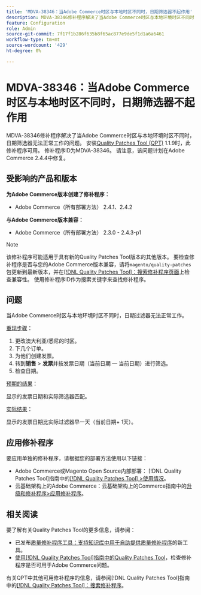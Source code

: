 ```yaml
---
title: 'MDVA-38346：当Adobe Commerce时区与本地时区不同时，日期筛选器不起作用'
description: MDVA-38346修补程序解决了当Adobe Commerce时区与本地环境时区不同时，日期筛选器无法正常工作的问题。 安装[Quality Patches Tool (QPT)](https://experienceleague.adobe.com/en/docs/commerce-knowledge-base/kb/announcements/commerce-announcements/magento-quality-patches-released-new-tool-to-self-serve-quality-patches) 1.1.9后，即可使用此修补程序。 修补程序ID为MDVA-38346。 请注意，该问题计划在Adobe Commerce 2.4.4中修复。
feature: Configuration
role: Admin
source-git-commit: 7f17f1b286f635b8f65ac877e9de5f1d1a6a6461
workflow-type: tm+mt
source-wordcount: '429'
ht-degree: 0%

---
```


# MDVA-38346：当Adobe Commerce时区与本地时区不同时，日期筛选器不起作用

MDVA-38346修补程序解决了当Adobe Commerce时区与本地环境时区不同时，日期筛选器无法正常工作的问题。 安装[Quality Patches Tool (QPT)](https://experienceleague.adobe.com/en/docs/commerce-knowledge-base/kb/announcements/commerce-announcements/magento-quality-patches-released-new-tool-to-self-serve-quality-patches) 1.1.9时，此修补程序可用。 修补程序ID为MDVA-38346。 请注意，该问题计划在Adobe Commerce 2.4.4中修复。

## 受影响的产品和版本

**为Adobe Commerce版本创建了修补程序：**

* Adobe Commerce（所有部署方法） 2.4.1、2.4.2

**与Adobe Commerce版本兼容：**

* Adobe Commerce（所有部署方法） 2.3.0 - 2.4.3-p1

>[!NOTE]
>
>该修补程序可能适用于具有新的Quality Patches Tool版本的其他版本。 要检查修补程序是否与您的Adobe Commerce版本兼容，请将`magento/quality-patches`包更新到最新版本，并在[[!DNL Quality Patches Tool]：搜索修补程序页面](https://experienceleague.adobe.com/en/docs/commerce-knowledge-base/kb/announcements/commerce-announcements/magento-quality-patches-released-new-tool-to-self-serve-quality-patches)上检查兼容性。 使用修补程序ID作为搜索关键字来查找修补程序。

## 问题

当Adobe Commerce时区与本地环境时区不同时，日期过滤器无法正常工作。

<u>重现步骤</u>：

1. 更改澳大利亚/悉尼的时区。
1. 下几个订单。
1. 为他们创建发票。
1. 转到&#x200B;**销售** > **发票**&#x200B;并按发票日期（当前日期 — 当前日期）进行筛选。
1. 检查日期。

<u>预期的结果</u>：

显示的发票日期和实际筛选器匹配。

<u>实际结果</u>：

显示的发票日期比实际过滤器早一天（当前日期+ 1天）。

## 应用修补程序

要应用单独的修补程序，请根据您的部署方法使用以下链接：

* Adobe Commerce或Magento Open Source内部部署： [!DNL Quality Patches Tool]指南中的[[!DNL Quality Patches Tool] >使用情况](/help/tools/quality-patches-tool/usage.md)。
* 云基础架构上的Adobe Commerce：云基础架构上的Commerce指南中的[升级和修补程序>应用修补程序](https://experienceleague.adobe.com/docs/commerce-cloud-service/user-guide/develop/upgrade/apply-patches.html)。

## 相关阅读

要了解有关Quality Patches Tool的更多信息，请参阅：

* 已发布[质量修补程序工具：支持知识库中用于自助提供质量修补程序](https://experienceleague.adobe.com/en/docs/commerce-knowledge-base/kb/announcements/commerce-announcements/magento-quality-patches-released-new-tool-to-self-serve-quality-patches)的新工具。
* [使用[!DNL Quality Patches Tool]指南中的Quality Patches Tool](/help/tools/quality-patches-tool/patches-available-in-qpt/check-patch-for-magento-issue-with-magento-quality-patches.md)，检查修补程序是否可用于Adobe Commerce问题。

有关QPT中其他可用修补程序的信息，请参阅[!DNL Quality Patches Tool]指南中的[[!DNL Quality Patches Tool]：搜索修补程序](https://experienceleague.adobe.com/tools/commerce-quality-patches/index.html)。
